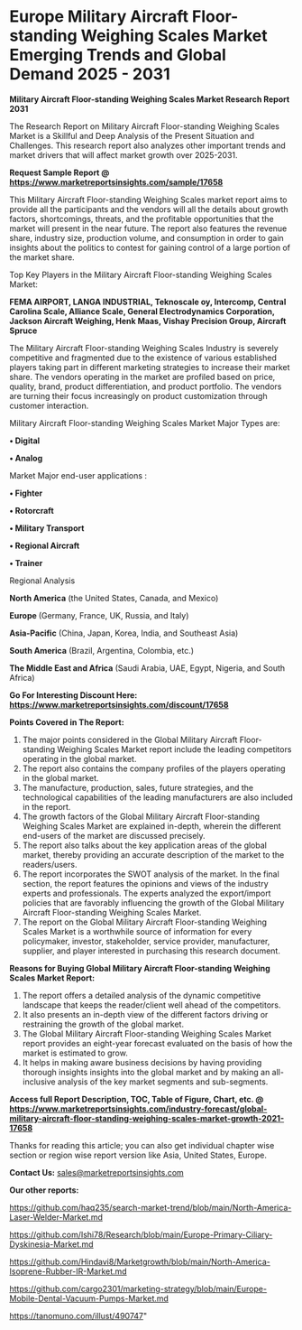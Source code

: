 # Europe Military Aircraft Floor-standing Weighing Scales Market Emerging Trends and Global Demand 2025 - 2031

<strong>Military Aircraft Floor-standing Weighing Scales Market Research Report 2031</strong>

The Research Report on Military Aircraft Floor-standing Weighing Scales Market is a Skillful and Deep Analysis of the Present Situation and Challenges. This research report also analyzes other important trends and market drivers that will affect market growth over 2025-2031.

<strong>Request Sample Report @ <a href=https://www.marketreportsinsights.com/sample/17658>https://www.marketreportsinsights.com/sample/17658</a></strong>

This Military Aircraft Floor-standing Weighing Scales market report aims to provide all the participants and the vendors will all the details about growth factors, shortcomings, threats, and the profitable opportunities that the market will present in the near future. The report also features the revenue share, industry size, production volume, and consumption in order to gain insights about the politics to contest for gaining control of a large portion of the market share.

Top Key Players in the Military Aircraft Floor-standing Weighing Scales Market:

<strong>FEMA AIRPORT, LANGA INDUSTRIAL, Teknoscale oy, Intercomp, Central Carolina Scale, Alliance Scale, General Electrodynamics Corporation, Jackson Aircraft Weighing, Henk Maas, Vishay Precision Group, Aircraft Spruce</strong>

The Military Aircraft Floor-standing Weighing Scales Industry is severely competitive and fragmented due to the existence of various established players taking part in different marketing strategies to increase their market share. The vendors operating in the market are profiled based on price, quality, brand, product differentiation, and product portfolio. The vendors are turning their focus increasingly on product customization through customer interaction.

Military Aircraft Floor-standing Weighing Scales Market Major Types are:

<strong>• Digital

• Analog</strong>

Market Major end-user applications :

<strong>• Fighter

• Rotorcraft

• Military Transport

• Regional Aircraft

• Trainer</strong>

Regional Analysis

</u><strong><b>North America</b></strong> (the United States, Canada, and Mexico)

<strong><b>Europe </b></strong>(Germany, France, UK, Russia, and Italy)

<strong><b>Asia-Pacific</b></strong> (China, Japan, Korea, India, and Southeast Asia)

<strong><b>South America</b></strong> (Brazil, Argentina, Colombia, etc.)

<strong><b>The Middle East and Africa</b></strong> (Saudi Arabia, UAE, Egypt, Nigeria, and South Africa)

<strong>Go For Interesting Discount Here: <a href=https://www.marketreportsinsights.com/discount/17658>https://www.marketreportsinsights.com/discount/17658</a></strong>

<strong>Points Covered in The Report:</strong>
<ol>
  <li>The major points considered in the Global Military Aircraft Floor-standing Weighing Scales Market report include the leading competitors operating in the global market.</li>
  <li>The report also contains the company profiles of the players operating in the global market.</li>
  <li>The manufacture, production, sales, future strategies, and the technological capabilities of the leading manufacturers are also included in the report.</li>
  <li>The growth factors of the Global Military Aircraft Floor-standing Weighing Scales Market are explained in-depth, wherein the different end-users of the market are discussed precisely.</li>
  <li>The report also talks about the key application areas of the global market, thereby providing an accurate description of the market to the readers/users.</li>
  <li>The report incorporates the SWOT analysis of the market. In the final section, the report features the opinions and views of the industry experts and professionals. The experts analyzed the export/import policies that are favorably influencing the growth of the Global Military Aircraft Floor-standing Weighing Scales Market.</li>
  <li>The report on the Global Military Aircraft Floor-standing Weighing Scales Market is a worthwhile source of information for every policymaker, investor, stakeholder, service provider, manufacturer, supplier, and player interested in purchasing this research document.</li>
</ol>
<strong>Reasons for Buying Global Military Aircraft Floor-standing Weighing Scales Market Report:</strong>

<ol>
  <li>The report offers a detailed analysis of the dynamic competitive landscape that keeps the reader/client well ahead of the competitors.</li>
  <li>It also presents an in-depth view of the different factors driving or restraining the growth of the global market.</li>
  <li>The Global Military Aircraft Floor-standing Weighing Scales Market report provides an eight-year forecast evaluated on the basis of how the market is estimated to grow.</li>
  <li>It helps in making aware business decisions by having providing thorough insights insights into the global market and by making an all-inclusive analysis of the key market segments and sub-segments.</li>
</ol>
<strong>Access full Report Description, TOC, Table of Figure, Chart, etc. @ <a href=https://www.marketreportsinsights.com/industry-forecast/global-military-aircraft-floor-standing-weighing-scales-market-growth-2021-17658>https://www.marketreportsinsights.com/industry-forecast/global-military-aircraft-floor-standing-weighing-scales-market-growth-2021-17658</a></strong>


Thanks for reading this article; you can also get individual chapter wise section or region wise report version like Asia, United States, Europe.

<strong>Contact Us:</strong>
sales@marketreportsinsights.com

<strong>Our other reports:</strong>

<a href=https://github.com/haq235/search-market-trend/blob/main/North-America-Laser-Welder-Market.md>https://github.com/haq235/search-market-trend/blob/main/North-America-Laser-Welder-Market.md</a>

<a href=https://github.com/Ishi78/Research/blob/main/Europe-Primary-Ciliary-Dyskinesia-Market.md>https://github.com/Ishi78/Research/blob/main/Europe-Primary-Ciliary-Dyskinesia-Market.md</a>

<a href=https://github.com/Hindavi8/Marketgrowth/blob/main/North-America-Isoprene-Rubber-IR-Market.md>https://github.com/Hindavi8/Marketgrowth/blob/main/North-America-Isoprene-Rubber-IR-Market.md</a>

<a href=https://github.com/cargo2301/marketing-strategy/blob/main/Europe-Mobile-Dental-Vacuum-Pumps-Market.md>https://github.com/cargo2301/marketing-strategy/blob/main/Europe-Mobile-Dental-Vacuum-Pumps-Market.md</a>

<a href=https://tanomuno.com/illust/490747>https://tanomuno.com/illust/490747</a>"
